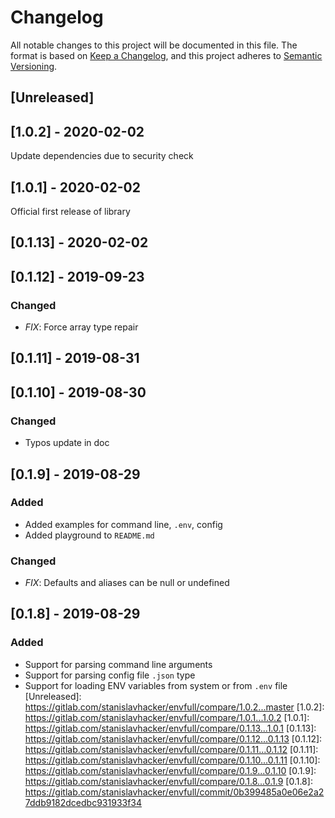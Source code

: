 # Changelog
All notable changes to this project will be documented in this file.
The format is based on [Keep a Changelog](https://keepachangelog.com/en/1.0.0/),
and this project adheres to [Semantic Versioning](https://semver.org/spec/v2.0.0.html).
## [Unreleased]
## [1.0.2] - 2020-02-02
 Update dependencies due to security check
## [1.0.1] - 2020-02-02
 Official first release of library
## [0.1.13] - 2020-02-02
## [0.1.12] - 2019-09-23
### Changed
 - *FIX*: Force array type repair
## [0.1.11] - 2019-08-31
## [0.1.10] - 2019-08-30
### Changed
 - Typos update in doc
## [0.1.9] - 2019-08-29
### Added
 - Added examples for command line, `.env`, config
 - Added playground to `README.md`
### Changed
 - *FIX*: Defaults and aliases can be null or undefined
## [0.1.8] - 2019-08-29
### Added
 - Support for parsing command line arguments
 - Support for parsing config file `.json` type
 - Support for loading ENV variables from system or from `.env` file
[Unreleased]: https://gitlab.com/stanislavhacker/envfull/compare/1.0.2...master
[1.0.2]: https://gitlab.com/stanislavhacker/envfull/compare/1.0.1...1.0.2
[1.0.1]: https://gitlab.com/stanislavhacker/envfull/compare/0.1.13...1.0.1
[0.1.13]: https://gitlab.com/stanislavhacker/envfull/compare/0.1.12...0.1.13
[0.1.12]: https://gitlab.com/stanislavhacker/envfull/compare/0.1.11...0.1.12
[0.1.11]: https://gitlab.com/stanislavhacker/envfull/compare/0.1.10...0.1.11
[0.1.10]: https://gitlab.com/stanislavhacker/envfull/compare/0.1.9...0.1.10
[0.1.9]: https://gitlab.com/stanislavhacker/envfull/compare/0.1.8...0.1.9
[0.1.8]: https://gitlab.com/stanislavhacker/envfull/commit/0b399485a0e06e2a27ddb9182dcedbc931933f34
